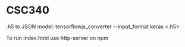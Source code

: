 # CSC340

.h5 to JSON model: tensorflowjs_converter --input_format keras <.h5> <output dir>

To run index.html use http-server on npm